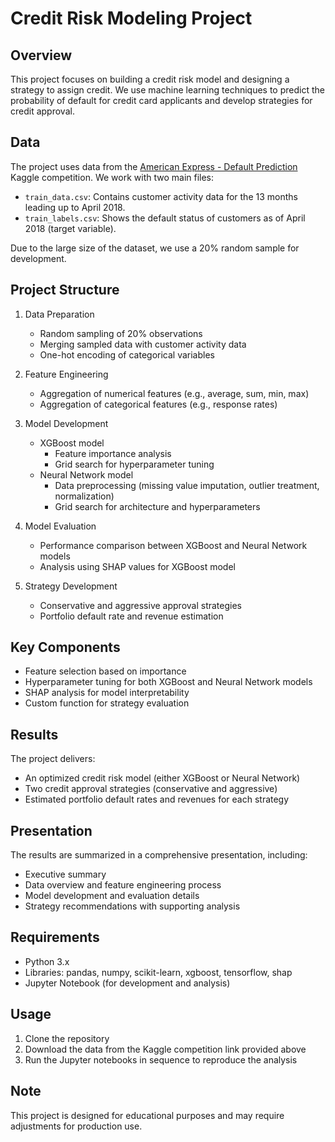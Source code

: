 # Credit Risk Modeling Project

## Overview

This project focuses on building a credit risk model and designing a strategy to assign credit. We use machine learning techniques to predict the probability of default for credit card applicants and develop strategies for credit approval.

## Data

The project uses data from the [American Express - Default Prediction](https://www.kaggle.com/competitions/amex-default-prediction/data) Kaggle competition. We work with two main files:

- `train_data.csv`: Contains customer activity data for the 13 months leading up to April 2018.
- `train_labels.csv`: Shows the default status of customers as of April 2018 (target variable).

Due to the large size of the dataset, we use a 20% random sample for development.

## Project Structure

1. Data Preparation
   - Random sampling of 20% observations
   - Merging sampled data with customer activity data
   - One-hot encoding of categorical variables

2. Feature Engineering
   - Aggregation of numerical features (e.g., average, sum, min, max)
   - Aggregation of categorical features (e.g., response rates)

3. Model Development
   - XGBoost model
     - Feature importance analysis
     - Grid search for hyperparameter tuning
   - Neural Network model
     - Data preprocessing (missing value imputation, outlier treatment, normalization)
     - Grid search for architecture and hyperparameters

4. Model Evaluation
   - Performance comparison between XGBoost and Neural Network models
   - Analysis using SHAP values for XGBoost model

5. Strategy Development
   - Conservative and aggressive approval strategies
   - Portfolio default rate and revenue estimation

## Key Components

- Feature selection based on importance
- Hyperparameter tuning for both XGBoost and Neural Network models
- SHAP analysis for model interpretability
- Custom function for strategy evaluation

## Results

The project delivers:
- An optimized credit risk model (either XGBoost or Neural Network)
- Two credit approval strategies (conservative and aggressive)
- Estimated portfolio default rates and revenues for each strategy

## Presentation

The results are summarized in a comprehensive presentation, including:
- Executive summary
- Data overview and feature engineering process
- Model development and evaluation details
- Strategy recommendations with supporting analysis

## Requirements

- Python 3.x
- Libraries: pandas, numpy, scikit-learn, xgboost, tensorflow, shap
- Jupyter Notebook (for development and analysis)

## Usage

1. Clone the repository
2. Download the data from the Kaggle competition link provided above
3. Run the Jupyter notebooks in sequence to reproduce the analysis

## Note

This project is designed for educational purposes and may require adjustments for production use.
